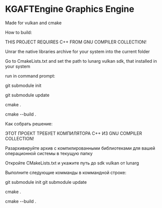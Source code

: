 # KGAFTEngine Graphics Engine
Made for vulkan and cmake

How to build:

THIS PROJECT REQUIRES C++ FROM GNU COMPILER COLLECTION!

Unrar the native libraries archive for your system into the current folder

Go to CmakeLists.txt and set the path to lunarg vulkan sdk, that installed in your system

run in command prompt:


git submodule init

git submodule update

cmake .

cmake --build .


Как собрать решение:

ЭТОТ ПРОЕКТ ТРЕБУЕТ КОМПИЛЯТОРА C++ ИЗ GNU COMPILER COLLECTION!

Разархивируйте архив с компилированными библиотеками для вашей операционной системы в текущую папку

Откройте CMakeLists.txt и укажите путь до sdk vulkan от lunarg

Выполните следующие комманды в коммандной строке:

git submodule init
git submodule update

cmake .

cmake --build .


